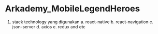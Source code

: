 # Arkademy_MobileLegendHeroes
1. stack technology yang digunakan
  a. react-native
  b. react-navigation
  c. json-server
  d. axios
  e. redux and etc
